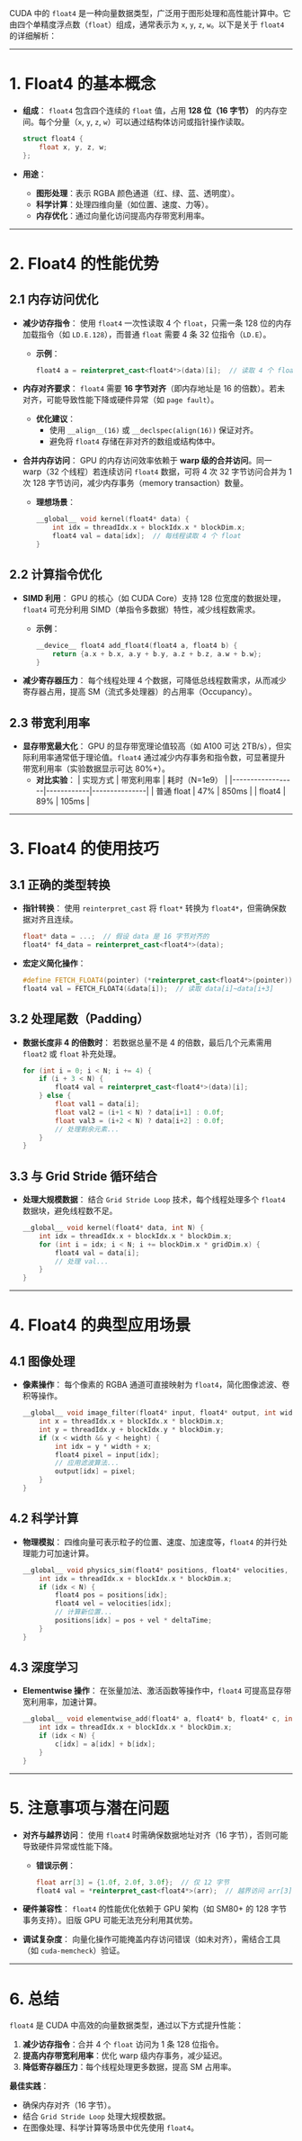 CUDA 中的 `float4` 是一种向量数据类型，广泛用于图形处理和高性能计算中。它由四个单精度浮点数（`float`）组成，通常表示为 `x`, `y`, `z`, `w`。以下是关于 `float4` 的详细解析：

---

# **1. Float4 的基本概念**

- **组成**：
  `float4` 包含四个连续的 `float` 值，占用 **128 位（16 字节）** 的内存空间。每个分量（`x`, `y`, `z`, `w`）可以通过结构体访问或指针操作读取。

  ```cpp
  struct float4 {
      float x, y, z, w;
  };
  ```

- **用途**：
  - **图形处理**：表示 RGBA 颜色通道（红、绿、蓝、透明度）。
  - **科学计算**：处理四维向量（如位置、速度、力等）。
  - **内存优化**：通过向量化访问提高内存带宽利用率。

---

# **2. Float4 的性能优势**

## **2.1 内存访问优化**

- **减少访存指令**：
  使用 `float4` 一次性读取 4 个 `float`，只需一条 128 位的内存加载指令（如 `LD.E.128`），而普通 `float` 需要 4 条 32 位指令（`LD.E`）。
  - **示例**：

    ```cpp
    float4 a = reinterpret_cast<float4*>(data)[i];  // 读取 4 个 float
    ```

- **内存对齐要求**：
  `float4` 需要 **16 字节对齐**（即内存地址是 16 的倍数）。若未对齐，可能导致性能下降或硬件异常（如 `page fault`）。
  - **优化建议**：
    - 使用 `__align__(16)` 或 `__declspec(align(16))` 保证对齐。
    - 避免将 `float4` 存储在非对齐的数组或结构体中。

- **合并内存访问**：
  GPU 的内存访问效率依赖于 **warp 级的合并访问**。同一 warp（32 个线程）若连续访问 `float4` 数据，可将 4 次 32 字节访问合并为 1 次 128 字节访问，减少内存事务（memory transaction）数量。
  - **理想场景**：

    ```cpp
    __global__ void kernel(float4* data) {
        int idx = threadIdx.x + blockIdx.x * blockDim.x;
        float4 val = data[idx];  // 每线程读取 4 个 float
    }
    ```

## **2.2 计算指令优化**

- **SIMD 利用**：
  GPU 的核心（如 CUDA Core）支持 128 位宽度的数据处理，`float4` 可充分利用 SIMD（单指令多数据）特性，减少线程数需求。
  - **示例**：

    ```cpp
    __device__ float4 add_float4(float4 a, float4 b) {
        return {a.x + b.x, a.y + b.y, a.z + b.z, a.w + b.w};
    }
    ```

- **减少寄存器压力**：
  每个线程处理 4 个数据，可降低总线程数需求，从而减少寄存器占用，提高 SM（流式多处理器）的占用率（Occupancy）。

## **2.3 带宽利用率**

- **显存带宽最大化**：
  GPU 的显存带宽理论值较高（如 A100 可达 2TB/s），但实际利用率通常低于理论值。`float4` 通过减少内存事务和指令数，可显著提升带宽利用率（实验数据显示可达 80%+）。
  - **对比实验**：
    | 实现方式         | 带宽利用率 | 耗时（N=1e9） |
    |------------------|------------|---------------|
    | 普通 float       | 47%        | 850ms         |
    | float4           | 89%        | 105ms         |

---

# **3. Float4 的使用技巧**

## **3.1 正确的类型转换**

- **指针转换**：
  使用 `reinterpret_cast` 将 `float*` 转换为 `float4*`，但需确保数据对齐且连续。

  ```cpp
  float* data = ...;  // 假设 data 是 16 字节对齐的
  float4* f4_data = reinterpret_cast<float4*>(data);
  ```

- **宏定义简化操作**：

  ```cpp
  #define FETCH_FLOAT4(pointer) (*reinterpret_cast<float4*>(pointer))
  float4 val = FETCH_FLOAT4(&data[i]);  // 读取 data[i]~data[i+3]
  ```

## **3.2 处理尾数（Padding）**

- **数据长度非 4 的倍数时**：
  若数据总量不是 4 的倍数，最后几个元素需用 `float2` 或 `float` 补充处理。

  ```cpp
  for (int i = 0; i < N; i += 4) {
      if (i + 3 < N) {
          float4 val = reinterpret_cast<float4*>(data)[i];
      } else {
          float val1 = data[i];
          float val2 = (i+1 < N) ? data[i+1] : 0.0f;
          float val3 = (i+2 < N) ? data[i+2] : 0.0f;
          // 处理剩余元素...
      }
  }
  ```

## **3.3 与 Grid Stride 循环结合**

- **处理大规模数据**：
  结合 `Grid Stride Loop` 技术，每个线程处理多个 `float4` 数据块，避免线程数不足。

  ```cpp
  __global__ void kernel(float4* data, int N) {
      int idx = threadIdx.x + blockIdx.x * blockDim.x;
      for (int i = idx; i < N; i += blockDim.x * gridDim.x) {
          float4 val = data[i];
          // 处理 val...
      }
  }
  ```

---

# **4. Float4 的典型应用场景**

## **4.1 图像处理**

- **像素操作**：
  每个像素的 RGBA 通道可直接映射为 `float4`，简化图像滤波、卷积等操作。

  ```cpp
  __global__ void image_filter(float4* input, float4* output, int width, int height) {
      int x = threadIdx.x + blockIdx.x * blockDim.x;
      int y = threadIdx.y + blockIdx.y * blockDim.y;
      if (x < width && y < height) {
          int idx = y * width + x;
          float4 pixel = input[idx];
          // 应用滤波算法...
          output[idx] = pixel;
      }
  }
  ```

## **4.2 科学计算**

- **物理模拟**：
  四维向量可表示粒子的位置、速度、加速度等，`float4` 的并行处理能力可加速计算。

  ```cpp
  __global__ void physics_sim(float4* positions, float4* velocities, int N) {
      int idx = threadIdx.x + blockIdx.x * blockDim.x;
      if (idx < N) {
          float4 pos = positions[idx];
          float4 vel = velocities[idx];
          // 计算新位置...
          positions[idx] = pos + vel * deltaTime;
      }
  }
  ```

## **4.3 深度学习**

- **Elementwise 操作**：
  在张量加法、激活函数等操作中，`float4` 可提高显存带宽利用率，加速计算。

  ```cpp
  __global__ void elementwise_add(float4* a, float4* b, float4* c, int N) {
      int idx = threadIdx.x + blockIdx.x * blockDim.x;
      if (idx < N) {
          c[idx] = a[idx] + b[idx];
      }
  }
  ```

---

# **5. 注意事项与潜在问题**

- **对齐与越界访问**：
  使用 `float4` 时需确保数据地址对齐（16 字节），否则可能导致硬件异常或性能下降。
  - **错误示例**：

    ```cpp
    float arr[3] = {1.0f, 2.0f, 3.0f};  // 仅 12 字节
    float4 val = *reinterpret_cast<float4*>(arr);  // 越界访问 arr[3]
    ```

- **硬件兼容性**：
  `float4` 的性能优化依赖于 GPU 架构（如 SM80+ 的 128 字节事务支持）。旧版 GPU 可能无法充分利用其优势。

- **调试复杂度**：
  向量化操作可能掩盖内存访问错误（如未对齐），需结合工具（如 `cuda-memcheck`）验证。

---

# **6. 总结**

`float4` 是 CUDA 中高效的向量数据类型，通过以下方式提升性能：

1. **减少访存指令**：合并 4 个 `float` 访问为 1 条 128 位指令。
2. **提高内存带宽利用率**：优化 warp 级内存事务，减少延迟。
3. **降低寄存器压力**：每个线程处理更多数据，提高 SM 占用率。

**最佳实践**：
- 确保内存对齐（16 字节）。
- 结合 `Grid Stride Loop` 处理大规模数据。
- 在图像处理、科学计算等场景中优先使用 `float4`。
